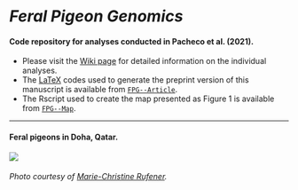 # _Feral Pigeon Genomics_

#### Code repository for analyses conducted in Pacheco et al. (2021).

- Please visit the [Wiki page](https://github.com/layka-pacheco/FeralPigeonGenomics/wiki) for detailed information on the individual analyses.
- The [LaTeX](https://en.wikipedia.org/wiki/LaTeX) codes used to generate the preprint version of this manuscript is available from [`FPG--Article`](https://github.com/layka-pacheco/FeralPigeonGenomics/tree/main/FPG--Article).
- The Rscript used to create the map presented as Figure 1 is available from [`FPG--Map`](https://github.com/pacheco-george/FeralPigeonGenomics/blob/main/FPG--Pipeline/FPG--Plots/FPG--Map).
***

#### Feral pigeons in Doha, Qatar.
![](https://github.com/pacheco-george/FeralPigeonGenomics/blob/main/FPG--Pipeline/FPG--GitHubAuxiliaryFiles/FPG--RepositoryImage.jpg)
###### Photo courtesy of [Marie-Christine Rufener](https://github.com/mcruf).


